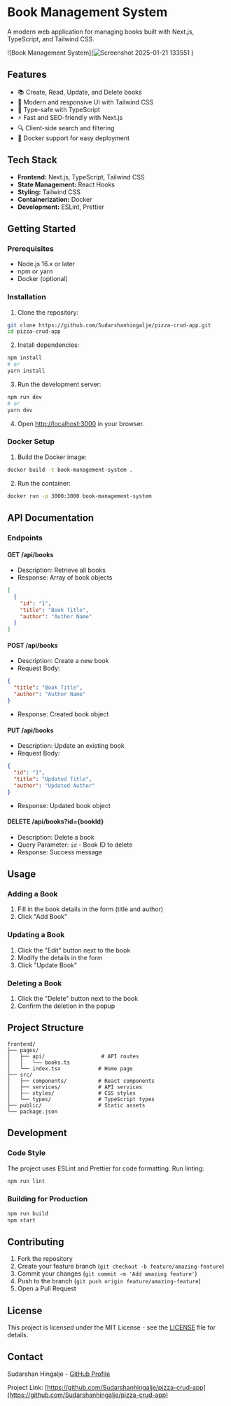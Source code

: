 # Book Management System

A modern web application for managing books built with Next.js, TypeScript, and Tailwind CSS.

![Book Management System](![Screenshot 2025-01-21 133551](https://github.com/user-attachments/assets/f8f4c05b-27bc-45e7-b86b-b58045541cea)
)

## Features

- 📚 Create, Read, Update, and Delete books
- 🎨 Modern and responsive UI with Tailwind CSS
- 💪 Type-safe with TypeScript
- ⚡ Fast and SEO-friendly with Next.js
- 🔍 Client-side search and filtering
- 🐳 Docker support for easy deployment

## Tech Stack

- **Frontend:** Next.js, TypeScript, Tailwind CSS
- **State Management:** React Hooks
- **Styling:** Tailwind CSS
- **Containerization:** Docker
- **Development:** ESLint, Prettier

## Getting Started

### Prerequisites

- Node.js 16.x or later
- npm or yarn
- Docker (optional)

### Installation

1. Clone the repository:
```bash
git clone https://github.com/Sudarshanhingalje/pizza-crud-app.git
cd pizza-crud-app
```

2. Install dependencies:
```bash
npm install
# or
yarn install
```

3. Run the development server:
```bash
npm run dev
# or
yarn dev
```

4. Open [http://localhost:3000](http://localhost:3000) in your browser.

### Docker Setup

1. Build the Docker image:
```bash
docker build -t book-management-system .
```

2. Run the container:
```bash
docker run -p 3000:3000 book-management-system
```

## API Documentation

### Endpoints

#### GET /api/books
- Description: Retrieve all books
- Response: Array of book objects
```json
[
  {
    "id": "1",
    "title": "Book Title",
    "author": "Author Name"
  }
]
```

#### POST /api/books
- Description: Create a new book
- Request Body:
```json
{
  "title": "Book Title",
  "author": "Author Name"
}
```
- Response: Created book object

#### PUT /api/books
- Description: Update an existing book
- Request Body:
```json
{
  "id": "1",
  "title": "Updated Title",
  "author": "Updated Author"
}
```
- Response: Updated book object

#### DELETE /api/books?id={bookId}
- Description: Delete a book
- Query Parameter: `id` - Book ID to delete
- Response: Success message

## Usage

### Adding a Book
1. Fill in the book details in the form (title and author)
2. Click "Add Book"

### Updating a Book
1. Click the "Edit" button next to the book
2. Modify the details in the form
3. Click "Update Book"

### Deleting a Book
1. Click the "Delete" button next to the book
2. Confirm the deletion in the popup

## Project Structure
```
frontend/
├── pages/                    
│   ├── api/                  # API routes
│   │   └── books.ts         
│   └── index.tsx            # Home page
├── src/
│   ├── components/          # React components
│   ├── services/            # API services
│   ├── styles/              # CSS styles
│   └── types/               # TypeScript types
├── public/                  # Static assets
└── package.json
```

## Development

### Code Style

The project uses ESLint and Prettier for code formatting. Run linting:
```bash
npm run lint
```

### Building for Production
```bash
npm run build
npm start
```

## Contributing

1. Fork the repository
2. Create your feature branch (`git checkout -b feature/amazing-feature`)
3. Commit your changes (`git commit -m 'Add amazing feature'`)
4. Push to the branch (`git push origin feature/amazing-feature`)
5. Open a Pull Request

## License

This project is licensed under the MIT License - see the [LICENSE](LICENSE) file for details.

## Contact

Sudarshan Hingalje - [GitHub Profile](https://github.com/Sudarshanhingalje)

Project Link: [https://github.com/Sudarshanhingalje/pizza-crud-app](https://github.com/Sudarshanhingalje/pizza-crud-app)
